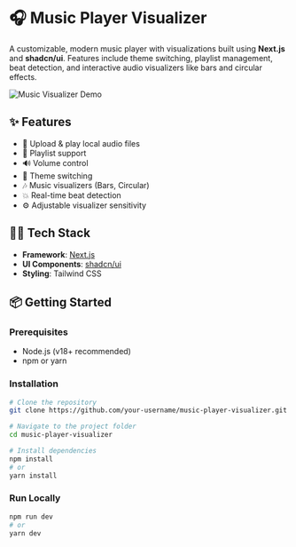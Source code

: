 # 🎧 Music Player Visualizer

A customizable, modern music player with visualizations built using **Next.js** and **shadcn/ui**. Features include theme switching, playlist management, beat detection, and interactive audio visualizers like bars and circular effects.

![Music Visualizer Demo](./public/visualizer-demo.gif)

## ✨ Features

- 🎵 Upload & play local audio files
- 📁 Playlist support
- 🔊 Volume control
- 🌈 Theme switching
- 🎶 Music visualizers (Bars, Circular)
- 💥 Real-time beat detection
- ⚙️ Adjustable visualizer sensitivity

## 🧑‍💻 Tech Stack

- **Framework**: [Next.js](https://nextjs.org)
- **UI Components**: [shadcn/ui](https://ui.shadcn.com)
- **Styling**: Tailwind CSS

## 📦 Getting Started

### Prerequisites

- Node.js (v18+ recommended)
- npm or yarn

### Installation

```bash
# Clone the repository
git clone https://github.com/your-username/music-player-visualizer.git

# Navigate to the project folder
cd music-player-visualizer

# Install dependencies
npm install
# or
yarn install
```

### Run Locally

```bash
npm run dev
# or
yarn dev
```
